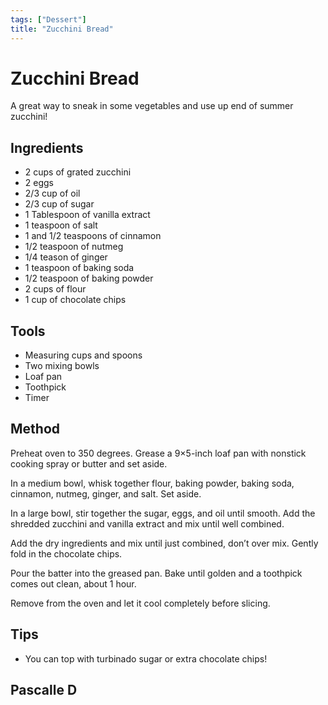 ```yaml
---
tags: ["Dessert"]
title: "Zucchini Bread"
---
```


<TagLinks />

# Zucchini Bread

A great way to sneak in some vegetables and use up end of summer zucchini!

## Ingredients

- 2 cups of grated zucchini
- 2 eggs
- 2/3 cup of oil
- 2/3 cup of sugar
- 1 Tablespoon of vanilla extract
- 1 teaspoon of salt
- 1 and 1/2 teaspoons of cinnamon
- 1/2 teaspoon of nutmeg
- 1/4 teason of ginger
- 1 teaspoon of baking soda
- 1/2 teaspoon of baking powder
- 2 cups of flour
- 1 cup of chocolate chips


## Tools

- Measuring cups and spoons
- Two mixing bowls
- Loaf pan
- Toothpick
- Timer

## Method

Preheat oven to 350 degrees. Grease a 9×5-inch loaf pan with nonstick cooking spray or butter and set aside.

In a medium bowl, whisk together flour, baking powder, baking soda, cinnamon, nutmeg, ginger, and salt. Set aside.

In a large bowl, stir together the sugar, eggs, and oil until smooth. Add the shredded zucchini and vanilla extract and mix until well combined.

Add the dry ingredients and mix until just combined, don’t over mix. Gently fold in the chocolate chips.

Pour the batter into the greased pan. Bake until golden and a toothpick comes out clean, about 1 hour.

Remove from the oven and let it cool completely before slicing. 

## Tips

- You can top with turbinado sugar or extra chocolate chips!

## Pascalle D
